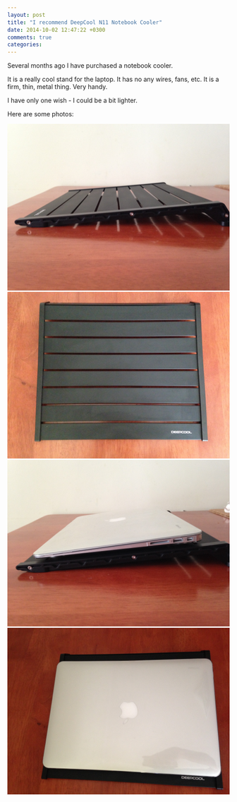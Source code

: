 ```yaml
---
layout: post
title: "I recommend DeepCool N11 Notebook Cooler"
date: 2014-10-02 12:47:22 +0300
comments: true
categories: 
---
```

Several months ago I have purchased a notebook cooler. 

It is a really cool stand for the laptop. It has no any wires, fans, etc. It is a firm, thin, metal thing. Very handy.

I have only one wish - I could be a bit lighter.

Here are some photos:

![side view](/images/posts/notebook_cooler/IMG_6938.JPG)
![top view](/images/posts/notebook_cooler/IMG_6937.JPG)
![side view with laptop](/images/posts/notebook_cooler/IMG_6935.JPG)
![top view with laptop](/images/posts/notebook_cooler/IMG_6934.JPG)
